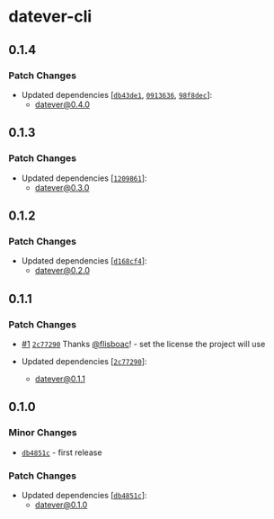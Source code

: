 # datever-cli

## 0.1.4

### Patch Changes

- Updated dependencies [[`db43de1`](https://github.com/flisboac/datever/commit/db43de1e88ceef11c39d666f45fa2e691b3a83cd), [`0913636`](https://github.com/flisboac/datever/commit/0913636682b8b2cc522ef0cfdac53a8dc6240e0c), [`98f8dec`](https://github.com/flisboac/datever/commit/98f8dec92006f725bb536e5d8a074077d49b4da3)]:
  - datever@0.4.0

## 0.1.3

### Patch Changes

- Updated dependencies [[`1209861`](https://github.com/flisboac/datever/commit/12098616becf199d967ffaa011ce9733e038e7e3)]:
  - datever@0.3.0

## 0.1.2

### Patch Changes

- Updated dependencies [[`d168cf4`](https://github.com/flisboac/datever/commit/d168cf422c94e0a6a0978bc81d73a4f1abab9112)]:
  - datever@0.2.0

## 0.1.1

### Patch Changes

- [#1](https://github.com/flisboac/datever/pull/1) [`2c77290`](https://github.com/flisboac/datever/commit/2c77290b1a44596f43dfa8038419b3e1a55cc498) Thanks [@flisboac](https://github.com/flisboac)! - set the license the project will use

- Updated dependencies [[`2c77290`](https://github.com/flisboac/datever/commit/2c77290b1a44596f43dfa8038419b3e1a55cc498)]:
  - datever@0.1.1

## 0.1.0

### Minor Changes

- [`db4851c`](https://github.com/flisboac/datever/commit/db4851c103a598f3ef8f6ddc20d693b4e3ce104f) - first release

### Patch Changes

- Updated dependencies [[`db4851c`](https://github.com/flisboac/datever/commit/db4851c103a598f3ef8f6ddc20d693b4e3ce104f)]:
  - datever@0.1.0
